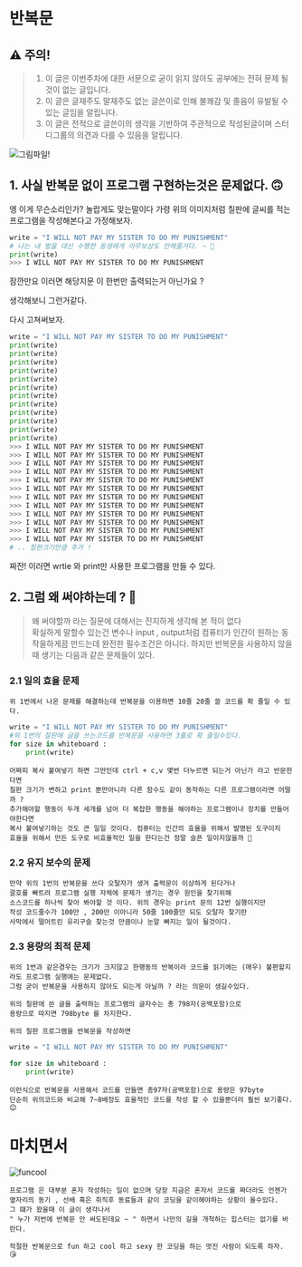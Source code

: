 <!-- readme. md  
    귀찮다. 😒
-->


반복문
======================
## ⚠️ 주의!
 
> 1. 이 글은 이번주차에 대한 서문으로 굳이 읽지 않아도 공부에는 전혀 문제 될 것이 없는 글입니다.
> 2. 이 글은 글재주도 말재주도 없는 글쓴이로 인해 불쾌감 및 졸음이 유발될 수 있는 글임을 알립니다.
> 3. 이 글은  전적으로 글쓴이의 생각을 기반하여 주관적으로 작성된글이며 스터디그룹의 의견과 다를 수 있음을 알립니다. 
  

![그림파일!]( https://i.pinimg.com/736x/1d/4e/81/1d4e8172c673e187d3e5a291c9a2c5b7.jpg "그림파일")

## 1. 사실 반복문 없이 프로그램 구현하는것은 문제없다. 🙃

엥 이게 무슨소리인가? 놀랍게도 맞는말이다 가령 위의 이미지처럼 칠판에 글씨를 적는 프로그램을 작성해본다고 가정해보자.

```python
write = "I WILL NOT PAY MY SISTER TO DO MY PUNISHMENT" 
# 나는 내 벌을 대신 수행한 동생에게 아무보상도 안해줄거다. ~ 🤣  
print(write)
>>> I WILL NOT PAY MY SISTER TO DO MY PUNISHMENT
```

잠깐만요 이러면 해당지문 이 한번만 출력되는거 아닌가요 ? 

생각해보니 그런거같다.

다시 고쳐써보자. 

```python
write = "I WILL NOT PAY MY SISTER TO DO MY PUNISHMENT"
print(write)
print(write)
print(write)
print(write)
print(write)
print(write)
print(write)
print(write)
print(write)
print(write)
print(write)
print(write)
>>> I WILL NOT PAY MY SISTER TO DO MY PUNISHMENT
>>> I WILL NOT PAY MY SISTER TO DO MY PUNISHMENT
>>> I WILL NOT PAY MY SISTER TO DO MY PUNISHMENT
>>> I WILL NOT PAY MY SISTER TO DO MY PUNISHMENT
>>> I WILL NOT PAY MY SISTER TO DO MY PUNISHMENT
>>> I WILL NOT PAY MY SISTER TO DO MY PUNISHMENT
>>> I WILL NOT PAY MY SISTER TO DO MY PUNISHMENT
>>> I WILL NOT PAY MY SISTER TO DO MY PUNISHMENT
>>> I WILL NOT PAY MY SISTER TO DO MY PUNISHMENT
>>> I WILL NOT PAY MY SISTER TO DO MY PUNISHMENT
>>> I WILL NOT PAY MY SISTER TO DO MY PUNISHMENT
>>> I WILL NOT PAY MY SISTER TO DO MY PUNISHMENT
# .. 칠판크기만큼 추가 !
```

짜잔! 이러면 wrtie 와 print만 사용한 프로그램을 만들 수 있다.

## 2. 그럼 왜 써야하는데 ? 🤔

> 왜 써야할까 라는 질문에 대해서는 진지하게 생각해 본 적이 없다<br>
> 확실하게 말할수 있는건 변수나 input , output처럼  컴퓨터가 인간이 원하는 동작을하게끔 만드는데 완전한 필수조건은 아니다. 하지만 반복문을 사용하지 않을때 생기는 다음과 같은 문제들이 있다.<br>

 

    


### 2.1 일의 효율 문제 
 
    위 1번에서 나온 문제를 해결하는데 반복문을 이용하면 10줄 20줄 쓸 코드를 확 줄일 수 있다.

```python 
write = "I WILL NOT PAY MY SISTER TO DO MY PUNISHMENT"
#위 1번의 칠판에 글을 쓰는코드를 반복문을 사용하면 3줄로 확 줄일수있다. 
for size in whiteboard :
    print(write)
```

    
    어짜피 복사 붙여넣기 하면 그만인데 ctrl + c,v 몇번 더누르면 되는거 아닌가 라고 반문한다면 
    칠판 크기가 변하고 print 뿐만아니라 다른 함수도 같이 동작하는 다른 프로그램이라면 어떨까 ? 
    추가해야할 행동이 두개 세개를 넘어 더 복잡한 행동을 해야하는 프로그램이나 장치를 만들어야한다면 
    복사 붙여넣기하는 것도 큰 일일 것이다. 컴퓨터는 인간의 효율을 위해서 발명된 도구이지 
    효율을 위해서 만든 도구로 비효율적인 일을 한다는건 정말 슬픈 일이지않을까 🤔


### 2.2 유지 보수의 문제 
    
    만약 위의 1번의 반복문을 쓰다 오탈자가 생겨 출력문이 이상하게 된다거나 
    괄호를 빠트려 프로그램 실행 자체에 문제가 생기는 경우 원인을 찾기위해 
    소스코드를 하나씩 찾아 봐야할 것 이다. 위의 경우는 print 문의 12번 실행이지만
    작성 코드줄수가 100만 , 200만 이아니라 50줄 100줄만 되도 오탈자 찾기란
    사막에서 떨어트린 유리구슬 찾는것 만큼이나 눈알 빠지는 일이 될것이다.
    
### 2.3 용량의 최적 문제 
    
    
    위의 1번과 같은경우는 크기가 크지않고 한행동의 반복이라 코드를 읽기에는 (매우) 불편할지라도 프로그램 실행에는 문제없다. 
    그럼 굳이 반복문을 사용하지 않아도 되는게 아닐까 ? 라는 의문이 생길수있다. 

    위의 칠판에 쓴 글을 출력하는 프로그램의 글자수는 총 798자(공백포함)으로
    용량으로 따지면 798byte 를 차지한다.
    
    위의 칠판 프로그램을 반복문을 작성하면 
    
```python 
write = "I WILL NOT PAY MY SISTER TO DO MY PUNISHMENT"

for size in whiteboard :
    print(write)
```
    이런식으로 반복문을 사용해서 코드를 만들면 총97자(공백포함)으로 용량은 97byte 
    단순히 위의코드와 비교해 7~8배정도 효율적인 코드를 작성 할 수 있을뿐더러 훨씬 보기좋다. 😊

#  마치면서 

![funcool](https://upload3.inven.co.kr/upload/2020/05/19/bbs/i013308301945.gif)

    프로그램 은 대부분 혼자 작성하는 일이 없으며 당장 지금은 혼자서 코드를 짜더라도 언젠가 
    옆자리의 동기 , 선배 혹은 취직후 동료들과 같이 코딩을 같이해야하는 상황이 올수있다.  
    그 떄가 왔을때 이 글이 생각나서 
    " 누가 저번에 반복문 안 써도된데요 ~ " 하면서 나만의 길을 개척하는 힙스터는 없기를 바란다. 

    적절한 반복문으로 fun 하고 cool 하고 sexy 한 코딩을 하는 멋진 사람이 되도록 하자. 😘
    
